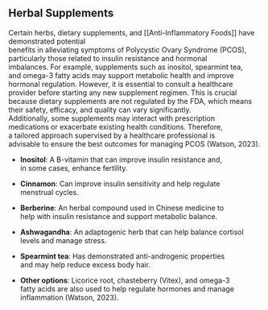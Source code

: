 ## Herbal Supplements

Certain herbs, dietary supplements, and [[Anti-Inflammatory Foods]] have demonstrated potential  
benefits in alleviating symptoms of Polycystic Ovary Syndrome (PCOS),  
particularly those related to insulin resistance and hormonal  
imbalances. For example, supplements such as inositol, spearmint tea,  
and omega-3 fatty acids may support metabolic health and improve  
hormonal regulation. However, it is essential to consult a healthcare  
provider before starting any new supplement regimen. This is crucial  
because dietary supplements are not regulated by the FDA, which means  
their safety, efficacy, and quality can vary significantly.  
Additionally, some supplements may interact with prescription  
medications or exacerbate existing health conditions. Therefore,  
a tailored approach supervised by a healthcare professional is  
advisable to ensure the best outcomes for managing PCOS (Watson, 2023).

- **Inositol**: A B-vitamin that can improve insulin resistance and,  
in some cases, enhance fertility.  

- **Cinnamon**: Can improve insulin sensitivity and help regulate  
menstrual cycles.  

- **Berberine**: An herbal compound used in Chinese medicine to  
help with insulin resistance and support metabolic balance.  

- **Ashwagandha**: An adaptogenic herb that can help balance cortisol  
levels and manage stress.  

- **Spearmint tea**: Has demonstrated anti-androgenic properties   
and may help reduce excess body hair.

- **Other options**: Licorice root, chasteberry (Vitex), and omega-3  
fatty acids are also used to help regulate hormones and manage  
inflammation (Watson, 2023).